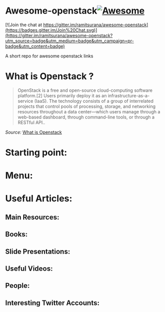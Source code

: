 # Awesome-openstack[![Awesome](https://cdn.rawgit.com/sindresorhus/awesome/d7305f38d29fed78fa85652e3a63e154dd8e8829/media/badge.svg)](https://github.com/sindresorhus/awesome)

[![Join the chat at https://gitter.im/ramitsurana/awesome-openstack](https://badges.gitter.im/Join%20Chat.svg)](https://gitter.im/ramitsurana/awesome-openstack?utm_source=badge&utm_medium=badge&utm_campaign=pr-badge&utm_content=badge)

A short repo for awesome openstack links

# What is Openstack ?

>  OpenStack is a free and open-source cloud-computing software platform.[2] Users primarily deploy it as an infrastructure-as-a-service (IaaS). The technology consists of a group of interrelated projects that control pools of processing, storage, and networking resources throughout a data center—which users manage through a web-based dashboard, through command-line tools, or through a RESTful API..

_Source:_ [What is Openstack](https://en.wikipedia.org/wiki/OpenStack)

# Starting point:

# Menu:

# Useful Articles:

## Main Resources:

## Books:

## Slide Presentations:

## Useful Videos:

## People:

## Interesting Twitter Accounts:


